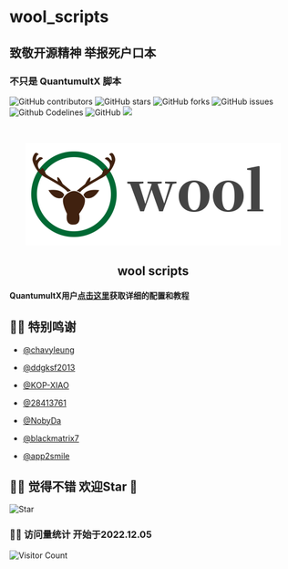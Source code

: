 # wool_scripts
## 致敬开源精神 举报死户口本

### 不只是 QuantumultX 脚本

![GitHub contributors](https://img.shields.io/github/contributors/fmz200/wool_scripts?style=for-the-badge)
![GitHub stars](https://img.shields.io/github/stars/fmz200/wool_scripts?color=ffd700&style=for-the-badge)
![GitHub forks](https://img.shields.io/github/forks/fmz200/wool_scripts?color=60c5ba&style=for-the-badge)
![GitHub issues](https://img.shields.io/github/issues/fmz200/wool_scripts?color=1E90FF&style=for-the-badge)
![Github Codelines](https://img.shields.io/tokei/lines/github/fmz200/wool_scripts?style=for-the-badge)
![GitHub](https://img.shields.io/github/license/fmz200/wool_scripts?style=for-the-badge)
[![](https://img.shields.io/badge/-t.me/quguanggao-3db6f1?style=for-the-badge&logo=Telegram&logoColor=2ca5e0)](https://t.me/quguanggao)

<br />

<p align="center">
  <a href="https://github.com/fmz200/wool_scripts">
    <img src="pic/logo/wool_logo.png" alt="Logo" width="448" height="180">
  </a>

<h2 align="center">wool scripts</h2>
</p>


#### QuantumultX用户[点击这里](QuantumultX/README.md)获取详细的配置和教程

## 🧚‍♂️ 特别鸣谢
* [@chavyleung](https://github.com/chavyleung)

* [@ddgksf2013](https://github.com/ddgksf2013)

* [@KOP-XIAO](https://github.com/KOP-XIAO)

* [@28413761](https://github.com/fmz200)

* [@NobyDa](https://github.com/NobyDa)

* [@blackmatrix7](https://github.com/blackmatrix7)

* [@app2smile](https://github.com/app2smile)



## 🧚‍♀️ 觉得不错 欢迎Star 🌟

![Star](https://api.star-history.com/svg?repos=fmz200/wool_scripts&type=Date)

### 🧚‍♀️ 访问量统计 开始于2022.12.05
![Visitor Count](https://profile-counter.glitch.me/fmz200/count.svg)

